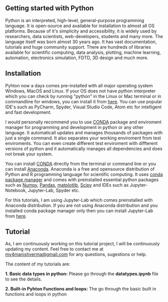 ## Getting started with Python

Python is an interpreted, high-level, general-purpose programming language. It is open-source and available for installation to almost all OS platforms. Because of it's simplicity and accessibility, it is widely used by researchers, data scientists, web-developers, students and many more. The language itself was born almost 30 years ago. It has vast documentation, tutorials and huge community support. There are hundreds of libraries available for scientific computing, data analysis, plotting, machine learning, automation, electronics simulation, FDTD, 3D design and much more.

## Installation
Pyhton now a days comes pre-installed with all major operating system Windows, MacOS and Linux. If your OS does not have python interpreter which you can check by running "python" in the Linux or Mac terminal or in commandline for windows, you can install it from [here](https://www.python.org/downloads/). You can use popular IDE's such as PyCharm, Spyder, Visual Studio Code, Atom etc for intelligent and fast development. 

I would personally recommend you to use [CONDA](https://docs.conda.io/en/latest/) package and enviroment manager for programming and development in python or any other language. It automaticall updates and manages thousands of packages with just a single command. It also separates your working enviroment from test enviroments. You can even create different test enviroment with diffterent versions of python and it automatically manages all dependencies and does not break your system.   

You can install [CONDA](https://docs.conda.io/en/latest/) directly from the terminal or command line or you can install [Anaconda](https://www.anaconda.com/products/individual). Anaconda is a free and opensource distribution of Python and R programming language for scientific computing. It uses [conda package manager](https://docs.conda.io/projects/conda/en/latest/index.html) and comes with preinstalled essential python packages such as [Numpy](https://numpy.org/), [Pandas](https://pandas.pydata.org/), [matplotlib](https://matplotlib.org/), [Scipy](https://www.scipy.org/) and IDEs such as Jupyter-Notebook, Jupyter-Lab, Spyder etc.

For this tutorials, I am using Jupyter-Lab which comes preinstalled with Anaconda distribution. If you are not using Anaconda distribution and you installed conda package manager only then you can install Jupyter-Lab from [here](https://jupyterlab.readthedocs.io/en/stable/getting_started/installation.html).


## Tutorial
As, I am continuously working on this tutorial project, I will be continuously updating my content. Feel free to contact me at <mv4manishverma@gmail.com> for any questions, sugestions or help.

The content of my tutorials are:

**1. Basic data types in python:** Please go through the **datatypes.ipynb** file to see the details.

**2. Built-in Pyhton Functions and loops:** The go through the basic built in functions and loops in python 


